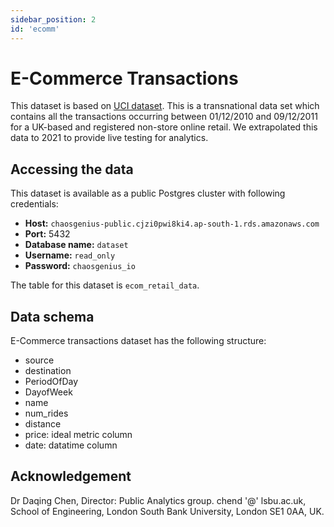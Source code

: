 ```yaml
---
sidebar_position: 2
id: 'ecomm'
---
```


# E-Commerce Transactions

This dataset is based on [UCI dataset](https://archive.ics.uci.edu/ml/datasets/online+retail). This is a transnational data set which contains all the transactions occurring between 01/12/2010 and 09/12/2011 for a UK-based and registered non-store online retail. We extrapolated this data to 2021 to provide live testing for analytics. 

## Accessing the data

This dataset is available as a public Postgres cluster with following credentials:

- **Host:** `chaosgenius-public.cjzi0pwi8ki4.ap-south-1.rds.amazonaws.com`
- **Port:** 5432
- **Database name:** `dataset`
- **Username:** `read_only`
- **Password:** `chaosgenius_io`

The table for this dataset is `ecom_retail_data`. 

## Data schema

E-Commerce transactions dataset has the following structure:

- source
- destination
- PeriodOfDay
- DayofWeek
- name
- num_rides
- distance
- price: ideal metric column
- date: datatime column

## Acknowledgement

Dr Daqing Chen, Director: Public Analytics group. chend '@' lsbu.ac.uk, School of Engineering, London South Bank University, London SE1 0AA, UK.
